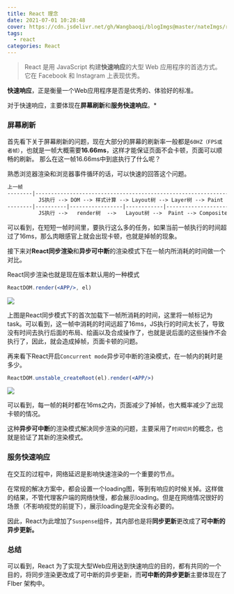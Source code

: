 ```yaml
---
title: React 理念
date: 2021-07-01 10:28:48
cover: https://cdn.jsdelivr.net/gh/Wangbaoqi/blogImgs@master/nateImgs/react/react-core.png
tags: 
  - react
categories: React
---
```


> React 是用 JavaScript 构建**快速响应**的大型 Web 应用程序的首选方式。它在 Facebook 和 Instagram 上表现优秀。

**快速响应**，正是衡量一个Web应用程序是否是优秀的、体验好的标准。

对于快速响应，主要体现在**屏幕刷新**和**服务快速响应**。*

### 屏幕刷新

首先看下关于屏幕刷新的问题，现在大部分的屏幕的刷新率一般都是`60HZ（FPS或者帧）`，也就是一帧大概需要**16.66ms**，这样才能保证页面不会卡顿，页面可以顺畅的刷新。
那么在这一帧16.66ms中到底执行了什么呢？

熟悉浏览器渲染和浏览器事件循环的话，可以快速的回答这个问题。

```md
上一帧                                                                     下一帧
--------|---------------------------------------------------------------|---------
          JS执行 --> DOM --> 样式计算 --> Layout树 --> Layer树 --> Paint
--------|----------|-----------------|------------|---------------------|---------
          JS执行 -->   render树  -->   Layout树 -->  Paint --> Composite
```

可以看到，在短短一帧时间里，要执行这么多的任务，如果当前一帧执行的时间超过了16ms，那么肉眼感官上就会出现卡顿，也就是掉帧的现象。

接下来对**React同步渲染**和**异步可中断**的渲染模式下在一帧内所消耗的时间做一个对比。

React同步渲染也就是现在版本默认用的一种模式

```jsx
ReactDOM.render(<APP/>, el)
```

![](https://cdn.jsdelivr.net/gh/Wangbaoqi/blogImgs@master/nateImgs/react/react-tongbu.png)

上图是React同步模式下的首次加载下一帧所消耗的时间，这里将一帧标记为task。可以看到，这一帧中消耗的时间远超了16ms，JS执行的时间太长了，导致没有时间去执行后面的布局、绘画以及合成操作了，也就是说后面的这些操作不会执行了，因此，就会造成掉帧，页面卡顿的问题。

再来看下React开启`Concurrent mode`异步可中断的渲染模式，在一帧内的耗时是多少。

```jsx
ReactDOM.unstable_createRoot(el).render(<APP/>)
```

![](https://cdn.jsdelivr.net/gh/Wangbaoqi/blogImgs@master/nateImgs/react/react-concurrent.png)

可以看到，每一帧的耗时都在16ms之内，页面减少了掉帧，也大概率减少了出现卡顿的情况。

这种**异步可中断**的渲染模式解决同步渲染的问题，主要采用了`时间切片`的概念，也就是验证了其新的渲染模式。

### 服务快速响应

在交互的过程中，网络延迟是影响快速渲染的一个重要的节点。

在常规的解决方案中，都会设置一个loading图，等到有响应的时候关掉。这样做的结果，不管代理客户端的网络快慢，都会展示loading。但是在网络情况很好的场景（不影响视觉的前提下），展示loading是完全没有必要的。

因此，React为此增加了`Suspense`组件，其内部也是将**同步更新**更改成了**可中断的异步更新。**

### 总结

可以看到，React 为了实现大型Web应用达到快速响应的目的，都有共同的一个目的，将同步渲染更改成了可中断的异步更新，而**可中断的异步更新**主要体现在了FIber 架构中。



